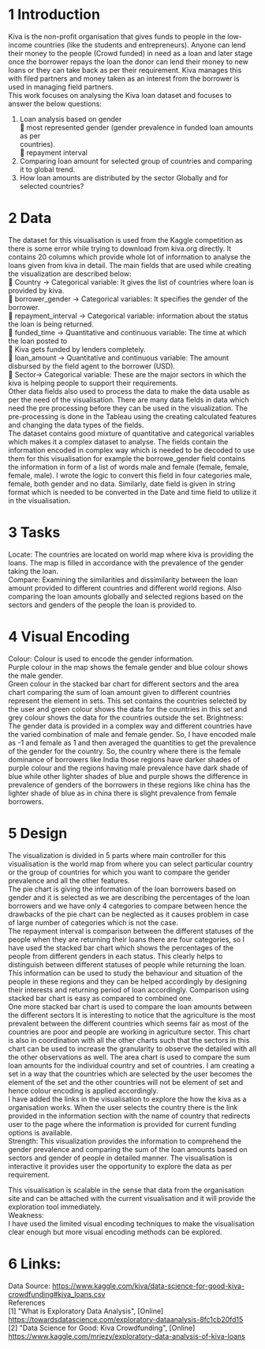 # 1 Introduction  
Kiva is the non-profit organisation that gives funds to people in the low-income countries (like the
students and entrepreneurs). Anyone can lend their money to the people (Crowd funded) in need as a
loan and later stage once the borrower repays the loan the donor can lend their money to new loans
or they can take back as per their requirement. Kiva manages this with filed partners and money
taken as an interest from the borrower is used in managing field partners.  
This work focuses on analysing the Kiva loan dataset and focuses to answer the below questions:  
1. Loan analysis based on gender  
 most represented gender (gender prevalence in funded loan amounts as per  
countries).  
 repayment interval   
2. Comparing loan amount for selected group of countries and comparing it to global trend.   
3. How loan amounts are distributed by the sector Globally and for selected countries?  

# 2 Data
The dataset for this visualisation is used from the Kaggle competition as there is some error while
trying to download from kiva.org directly. It contains 20 columns which provide whole lot of information
to analyse the loans given from kiva in detail. The main fields that are used while creating the
visualization are described below:  
 Country -> Categorical variable: It gives the list of countries where loan is provided by kiva.  
 borrower_gender -> Categorical variables: It specifies the gender of the borrower.  
 repayment_interval -> Categorical variable: information about the status the loan is being
returned.  
 funded_time -> Quantitative and continuous variable: The time at which the loan posted
to  
 Kiva gets funded by lenders completely.  
 loan_amount -> Quantitative and continuous variable: The amount disbursed by the field
agent to the borrower (USD).  
 Sector-> Categorical variable: These are the major sectors in which the kiva is helping
people to support their requirements.  
Other data fields also used to process the data to make the data usable as per the need of the
visualisation. There are many data fields in data which need the pre processing before they can be
used in the visualization. The pre-processing is done in the Tableau using the creating calculated
features and changing the data types of the fields.  
The dataset contains good mixture of quantitative and categorical variables which makes it a complex
dataset to analyse. The fields contain the information encoded in complex way which is needed to be
decoded to use them for this visualisation for example the borrowe_gender field contains the
information in form of a list of words male and female (female, female, female, male). I wrote the logic
to convert this field in four categories male, female, both gender and no data. Similarly, date field is
given in string format which is needed to be converted in the Date and time field to utilize it in the
visualisation.  

# 3 Tasks  
Locate: The countries are located on world map where kiva is providing the loans. The map is filled in
accordance with the prevalence of the gender taking the loan.  
Compare: Examining the similarities and dissimilarity between the loan amount provided to different
countries and different world regions. Also comparing the loan amounts globally and selected regions
based on the sectors and genders of the people the loan is provided to. 

# 4 Visual Encoding  
Colour: Colour is used to encode the gender information.  
Purple colour in the map shows the female gender and blue colour shows the male gender.  
Green colour in the stacked bar chart for different sectors and the area chart comparing the sum 
of loan amount given to different countries represent the element in sets. This set contains the
countries selected by the user and green colour shows the data for the countries in this set and
grey colour shows the data for the countries outside the set.
Brightness: The gender data is provided in a complex way and different countries have the
varied combination of male and female gender. So, I have encoded male as -1 and female as 1
and then averaged the quantities to get the prevalence of the gender for the country. So, the
country where there is the female dominance of borrowers like India those regions have darker
shades of purple colour and the regions having male prevalence have dark shade of blue while
other lighter shades of blue and purple shows the difference in prevalence of genders of the
borrowers in these regions like china has the lighter shade of blue as in china there is slight
prevalence from female borrowers.   

# 5 Design
The visualization is divided in 5 parts where main controller for this visualisation is the world map from
where you can select particular country or the group of countries for which you want to compare the
gender prevalence and all the other features.  
The pie chart is giving the information of the loan borrowers based on gender and it is selected as we
are describing the percentages of the loan borrowers and we have only 4 categories to compare
between hence the drawbacks of the pie chart can be neglected as it causes problem in case of large
number of categories which is not the case.  
The repayment interval is comparison between the different statuses of the people when they are
returning their loans there are four categories, so I have used the stacked bar chart which shows the
percentages of the people from different genders in each status. This clearly helps to distinguish
between different statuses of people while returning the loan. This information can be used to study
the behaviour and situation of the people in these regions and they can be helped accordingly by
designing their interests and returning period of loan accordingly. Comparison using stacked bar chart
is easy as compared to combined one.  
One more stacked bar chart is used to compare the loan amounts between the different sectors It is
interesting to notice that the agriculture is the most prevalent between the different countries which
seems fair as most of the countries are poor and people are working in agriculture sector. This chart
is also in coordination with all the other charts such that the sectors in this chart can be used to
increase the granularity to observe the detailed with all the other observations as well.
The area chart is used to compare the sum loan amounts for the individual country and set of
countries. I am creating a set in a way that the countries which are selected by the user becomes the
element of the set and the other countries will not be element of set and hence colour encoding is
applied accordingly.  
I have added the links in the visualisation to explore the how the kiva as a organisation works. When
the user selects the country there is the link provided in the information section with the name of
country that redirects user to the page where the information is provided for current funding options is
available.  
Strength:
This visualization provides the information to comprehend the gender prevalence and comparing the
sum of the loan amounts based on sectors and gender of people in detailed manner.
The visualisation is interactive it provides user the opportunity to explore the data as per requirement.   

This visualisation is scalable in the sense that data from the organisation site and can be attached
with the current visualisation and it will provide the exploration tool immediately.  
Weakness:  
I have used the limited visual encoding techniques to make the visualisation clear enough but more
visual encoding methods can be explored.  

# 6 Links:  
Data Source: https://www.kaggle.com/kiva/data-science-for-good-kiva-crowdfunding#kiva_loans.csv  
References  
[1] "What is Exploratory Data Analysis", [Online] https://towardsdatascience.com/exploratory-dataanalysis-8fc1cb20fd15  
[2] "Data Science for Good: Kiva Crowdfunding", [Online] https://www.kaggle.com/mrjezy/exploratory-data-analysis-of-kiva-loans 
